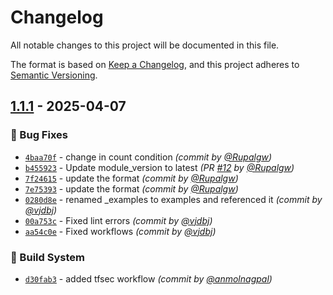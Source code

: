 # Changelog
All notable changes to this project will be documented in this file.

The format is based on [Keep a Changelog](https://keepachangelog.com/en/1.0.0/),
and this project adheres to [Semantic Versioning](https://semver.org/spec/v2.0.0.html).

## [1.1.1] - 2025-04-07
### :bug: Bug Fixes
- [`4baa70f`](https://github.com/clouddrove/terraform-azure-load-balancer/commit/4baa70f6f06c5a9f8285249b2e2d146f887b45a0) - change in count condition *(commit by [@Rupalgw](https://github.com/Rupalgw))*
- [`b455923`](https://github.com/clouddrove/terraform-azure-load-balancer/commit/b455923785ca99bcb2e1b9d1b3b24ca2cbd394f0) - Update module_version to latest *(PR [#12](https://github.com/clouddrove/terraform-azure-load-balancer/pull/12) by [@Rupalgw](https://github.com/Rupalgw))*
- [`7f24615`](https://github.com/clouddrove/terraform-azure-load-balancer/commit/7f246153aec85f1abec3ef000a0d13ad208f0160) - update the format *(commit by [@Rupalgw](https://github.com/Rupalgw))*
- [`7e75393`](https://github.com/clouddrove/terraform-azure-load-balancer/commit/7e75393134e50ce2f8fb199865ddd376df902194) - update the format *(commit by [@Rupalgw](https://github.com/Rupalgw))*
- [`0280d8e`](https://github.com/clouddrove/terraform-azure-load-balancer/commit/0280d8e6f90629f5974ade4ec1dde99c7a41bb2b) - renamed _examples to examples and referenced it *(commit by [@vjdbj](https://github.com/vjdbj))*
- [`00a753c`](https://github.com/clouddrove/terraform-azure-load-balancer/commit/00a753cd058f0ef70222c61c00f77806a9d529e1) - Fixed lint errors *(commit by [@vjdbj](https://github.com/vjdbj))*
- [`aa54c0e`](https://github.com/clouddrove/terraform-azure-load-balancer/commit/aa54c0e2240acdbc251bf3e520d58a1c1b97d75a) - Fixed workflows *(commit by [@vjdbj](https://github.com/vjdbj))*

### :construction_worker: Build System
- [`d30fab3`](https://github.com/clouddrove/terraform-azure-load-balancer/commit/d30fab39f61fe97d7d07cf194cc89c3f4e0fa935) - added tfsec workflow *(commit by [@anmolnagpal](https://github.com/anmolnagpal))*

[1.1.1]: https://github.com/clouddrove/terraform-azure-load-balancer/compare/1.0.1...1.1.1
